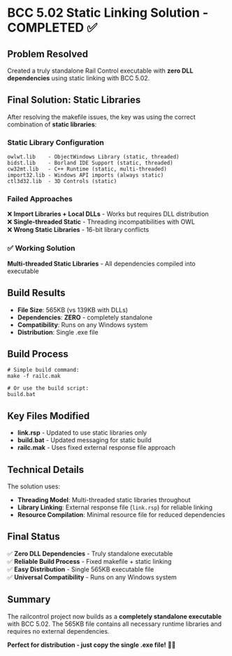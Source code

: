 # BCC 5.02 Static Linking Solution - COMPLETED ✅

## Problem Resolved
Created a truly standalone Rail Control executable with **zero DLL dependencies** using static linking with BCC 5.02.

## Final Solution: Static Libraries
After resolving the makefile issues, the key was using the correct combination of **static libraries**:

### Static Library Configuration
```
owlwt.lib    - ObjectWindows Library (static, threaded)
bidst.lib    - Borland IDE Support (static, threaded)  
cw32mt.lib   - C++ Runtime (static, multi-threaded)
import32.lib - Windows API imports (always static)
ctl3d32.lib  - 3D Controls (static)
```

### Failed Approaches
❌ **Import Libraries + Local DLLs** - Works but requires DLL distribution  
❌ **Single-threaded Static** - Threading incompatibilities with OWL  
❌ **Wrong Static Libraries** - 16-bit library conflicts  

### ✅ Working Solution
**Multi-threaded Static Libraries** - All dependencies compiled into executable

## Build Results
- **File Size**: 565KB (vs 139KB with DLLs)
- **Dependencies**: **ZERO** - completely standalone
- **Compatibility**: Runs on any Windows system
- **Distribution**: Single .exe file

## Build Process
```batch
# Simple build command:
make -f railc.mak

# Or use the build script:
build.bat
```

## Key Files Modified
- **link.rsp** - Updated to use static libraries only
- **build.bat** - Updated messaging for static build
- **railc.mak** - Uses fixed external response file approach

## Technical Details
The solution uses:
- **Threading Model**: Multi-threaded static libraries throughout
- **Library Linking**: External response file (`link.rsp`) for reliable linking
- **Resource Compilation**: Minimal resource file for reduced dependencies

## Final Status
✅ **Zero DLL Dependencies** - Truly standalone executable  
✅ **Reliable Build Process** - Fixed makefile + static linking  
✅ **Easy Distribution** - Single 565KB executable file  
✅ **Universal Compatibility** - Runs on any Windows system  

## Summary
The railcontrol project now builds as a **completely standalone executable** with BCC 5.02. The 565KB file contains all necessary runtime libraries and requires no external dependencies.

**Perfect for distribution - just copy the single .exe file!** 🚂✨
